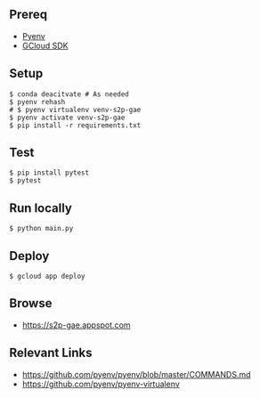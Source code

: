 

## Prereq

 * [Pyenv](https://github.com/pyenv/pyenv)
 * [GCloud SDK](https://cloud.google.com/sdk/docs/)

## Setup

```
$ conda deacitvate # As needed
$ pyenv rehash
# $ pyenv virtualenv venv-s2p-gae
$ pyenv activate venv-s2p-gae
$ pip install -r requirements.txt
```

## Test

```
$ pip install pytest
$ pytest
```

## Run locally

```
$ python main.py
```

## Deploy

```
$ gcloud app deploy
```

## Browse

 * https://s2p-gae.appspot.com

## Relevant Links

 * https://github.com/pyenv/pyenv/blob/master/COMMANDS.md
 * https://github.com/pyenv/pyenv-virtualenv
